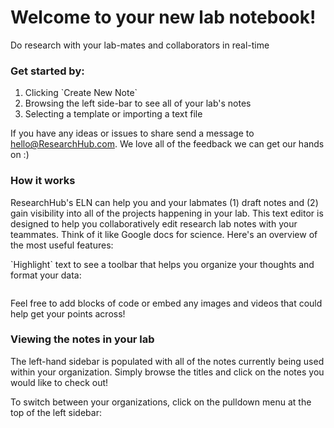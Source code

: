 <h1>Welcome to your new lab notebook!</h1>
<p>Do research with your lab-mates and collaborators in real-time</p>
<h3>Get started by:</h3>
<ol>
  <li>Clicking `Create New Note`</li>
  <li>Browsing the left side-bar to see all of your lab's notes</li>
  <li>Selecting a template or importing a text file</li>
</ol>
<p>If you have any ideas or issues to share send a message to <a href="mailto:hello@ResearchHub.com">hello@ResearchHub.com</a>. We love all of the feedback we can get our hands on :)</p>
<h3>How it works</h3>
<p>ResearchHub's ELN can help you and your labmates (1) draft notes and (2) gain visibility into all of the projects happening in your lab. This text editor is designed to help you collaboratively edit research lab notes with your teammates. Think of it like Google docs for science. Here's an overview of the most useful features:</p>
<p>`Highlight` text to see a toolbar that helps you organize your thoughts and format your data:</p>
<figure class="image image-style-align-center"><img src="https://researchhub-paper-dev1.s3.amazonaws.com/comment_files/png/b6bab24c661d0fd7d4d5ece163b286d3.png" alt=""></figure>
<p>Feel free to add blocks of code or embed any images and videos that could help get your points across!</p>
<h3>Viewing the notes in your lab</h3>
<p>The left-hand sidebar is populated with all of the notes currently being used within your organization. Simply browse the titles and click on the notes you would like to check out!</p>
<p>To switch between your organizations, click on the pulldown menu at the top of the left sidebar:</p>
<figure class="image image_resized image-style-align-center" style="width:50%;"><img src="https://researchhub-paper-dev1.s3.amazonaws.com/comment_files/png/c9deda39670b8db2267039023e3d257c.png" alt=""></figure>
